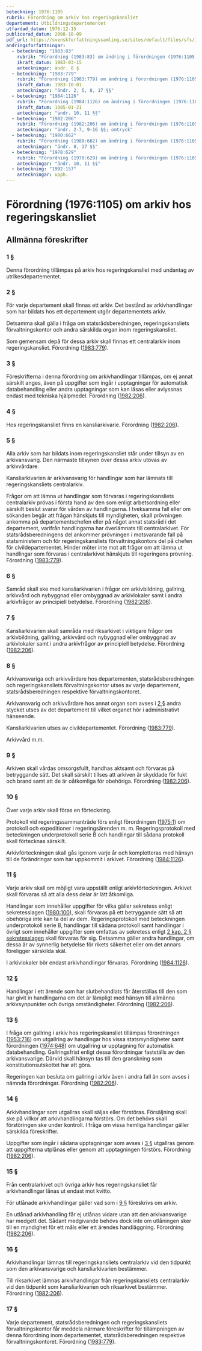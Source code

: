 ```yaml
---
beteckning: 1976:1105
rubrik: Förordning om arkiv hos regeringskansliet
departement: Utbildningsdepartementet
utfardad_datum: 1976-12-15
publicerad_datum: 2008-10-09
pdf_url: https://svenskforfattningssamling.se/sites/default/files/sfs/1976-12/SFS1976-1105.pdf
andringsforfattningar:
  - beteckning: "1983:83"
    rubrik: "Förordning (1983:83) om ändring i förordningen (1976:1105) om arkiv hos regeringskansliet"
    ikraft_datum: 1983-03-15
    anteckningar: ändr. 8 §
  - beteckning: "1983:779"
    rubrik: "Förordning (1983:779) om ändring i förordningen (1976:1105) om arkiv hos regeringskansliet"
    ikraft_datum: 1983-10-01
    anteckningar: "ändr. 2, 5, 8, 17 §§"
  - beteckning: "1984:1126"
    rubrik: "Förordning (1984:1126) om ändring i förordningen (1976:1105) om arkiv hos regeringskansliet"
    ikraft_datum: 1985-01-21
    anteckningar: "ändr. 10, 11 §§"
  - beteckning: "1982:206"
    rubrik: "Förordning (1982:206) om ändring i förordningen (1976:1105) om arkiv hos regeringskansliet"
    anteckningar: "ändr. 2-7, 9-16 §§; omtryck"
  - beteckning: "1980:662"
    rubrik: "Förordning (1980:662) om ändring i förordningen (1976:1105) om arkiv hos regeringskansliet"
    anteckningar: "ändr. 8, 17 §§"
  - beteckning: "1978:629"
    rubrik: "Förordning (1978:629) om ändring i förordningen (1976:1105) om arkiv hos regeringskansliet"
    anteckningar: "ändr. 10, 11 §§"
  - beteckning: "1992:157"
    anteckningar: upph.
---
```


# Förordning (1976:1105) om arkiv hos regeringskansliet

## Allmänna föreskrifter

### 1 §

Denna förordning tillämpas på arkiv hos regeringskansliet med undantag av utrikesdepartementet.

### 2 §

För varje departement skall finnas ett arkiv. Det bestånd av arkivhandlingar som har bildats hos ett departement utgör departementets arkiv.

Detsamma skall gälla i fråga om statsrådsberedningen, regeringskansliets förvaltningskontor och andra särskilda organ inom regeringskansliet.

Som gemensam depå för dessa arkiv skall finnas ett centralarkiv inom regeringskansliet. Förordning ([1983:779](https://selex.se/eli/sfs/1983/779)).

### 3 §

Föreskrifterna i denna förordning om arkivhandlingar tillämpas, om ej annat särskilt anges, även på uppgifter som ingår i upptagningar för automatisk databehandling eller andra upptagningar som kan läsas eller avlyssnas endast med tekniska hjälpmedel. Förordning ([1982:206](https://selex.se/eli/sfs/1982/206)).

### 4 §

Hos regeringskansliet finns en kansliarkivarie. Förordning ([1982:206](https://selex.se/eli/sfs/1982/206)).

### 5 §

Alla arkiv som har bildats inom regeringskansliet står under tillsyn av en arkivansvarig. Den närmaste tillsynen över dessa arkiv utövas av arkivvårdare.

Kansliarkivarien är arkivansvarig för handlingar som har lämnats till regeringskansliets centralarkiv.

Frågor om att lämna ut handlingar som förvaras i regeringskansliets centralarkiv prövas i första hand av den som enligt arbetsordning eller särskilt beslut svarar för vården av handlingarna. I tveksamma fall eller om sökanden begär att frågan hänskjuts till myndigheten, skall prövningen ankomma på departementschefen eller på något annat statsråd i det departement, varifrån handlingarna har överlämnats till centralarkivet. För statsrådsberedningens del ankommer prövningen i motsvarande fall på statsministern och för regeringskansliets förvaltningskontors del på chefen för civildepartementet. Hinder möter inte mot att frågor om att lämna ut handlingar som förvaras i centralarkivet hänskjuts till regeringens prövning. Förordning ([1983:779](https://selex.se/eli/sfs/1983/779)).

### 6 §

Samråd skall ske med kansliarkivarien i frågor om arkivbildning, gallring, arkivvård och nybyggnad eller ombyggnad av arkivlokaler samt i andra arkivfrågor av principiell betydelse. Förordning ([1982:206](https://selex.se/eli/sfs/1982/206)).

### 7 §

Kansliarkivarien skall samråda med riksarkivet i viktigare frågor om arkivbildning, gallring, arkivvård och nybyggnad eller ombyggnad av arkivlokaler samt i andra arkivfrågor av principiell betydelse. Förordning ([1982:206](https://selex.se/eli/sfs/1982/206)).

### 8 §

Arkivansvariga och arkivvårdare hos departementen, statsrådsberedningen och regeringskansliets förvaltningskontor utses av varje departement, statsrådsberedningen respektive förvaltningskontoret.

Arkivansvarig och arkivvårdare hos annat organ som avses i [2 §](#2) andra stycket utses av det departement till vilket organet hör i administrativt hänseende.

Kansliarkivarien utses av civildepartementet. Förordning ([1983:779](https://selex.se/eli/sfs/1983/779)).

Arkivvård m.m.

### 9 §

Arkiven skall vårdas omsorgsfullt, handhas aktsamt och förvaras på betryggande sätt. Det skall särskilt tillses att arkiven är skyddade för fukt och brand samt att de är oåtkomliga för obehöriga. Förordning ([1982:206](https://selex.se/eli/sfs/1982/206)).

### 10 §

Över varje arkiv skall föras en förteckning.

Protokoll vid regeringssammanträde förs enligt förordningen ([1975:1](https://selex.se/eli/sfs/1975/1)) om protokoll och expeditioner i regeringsärenden m. m. Regeringsprotokoll med beteckningen underprotokoll serie B och handlingar till sådana protokoll skall förtecknas särskilt.

Arkivförteckningen skall gås igenom varje år och kompletteras med hänsyn till de förändringar som har uppkommit i arkivet. Förordning ([1984:1126](https://selex.se/eli/sfs/1984/1126)).

### 11 §

Varje arkiv skall om möjligt vara uppställt enligt arkivförteckningen. Arkivet skall förvaras så att alla dess delar är lätt åtkomliga.

Handlingar som innehåller uppgifter för vilka gäller sekretess enligt sekretesslagen ([1980:100](https://selex.se/eli/sfs/1980/100)), skall förvaras på ett betryggande sätt så att obehöriga inte kan ta del av dem. Regeringsprotokoll med beteckningen underprotokoll serie B, handlingar till sådana protokoll samt handlingar i övrigt som innehåller uppgifter som omfattas av sekretess enligt [2 kap. 2 § sekretesslagen](https://selex.se/eli/sfs/2009/400#kap2.2) skall förvaras för sig. Detsamma gäller andra handlingar, om dessa är av synnerlig betydelse för rikets säkerhet eller om det annars föreligger särskilda skäl.

I arkivlokaler bör endast arkivhandlingar förvaras. Förordning ([1984:1126](https://selex.se/eli/sfs/1984/1126)).

### 12 §

Handlingar i ett ärende som har slutbehandlats får återställas till den som har givit in handlingarna om det är lämpligt med hänsyn till allmänna arkivsynpunkter och övriga omständigheter. Förordning ([1982:206](https://selex.se/eli/sfs/1982/206)).

### 13 §

I fråga om gallring i arkiv hos regeringskansliet tillämpas förordningen ([1953:716](https://selex.se/eli/sfs/1953/716)) om utgallring av handlingar hos vissa statsmyndigheter samt förordningen ([1974:648](https://selex.se/eli/sfs/1974/648)) om utgallring ur upptagning för automatisk databehandling. Gallringsfrist enligt dessa förordningar fastställs av den arkivansvarige. Därvid skall hänsyn tas till den granskning som konstitutionsutskottet har att göra.

Regeringen kan besluta om gallring i arkiv även i andra fall än som avses i nämnda förordningar. Förordning ([1982:206](https://selex.se/eli/sfs/1982/206)).

### 14 §

Arkivhandlingar som utgallras skall säljas eller förstöras. Försäljning skall ske på villkor att arkivhandlingarna förstörs. Om det behövs skall förstöringen ske under kontroll. I fråga om vissa hemliga handlingar gäller särskilda föreskrifter.

Uppgifter som ingår i sådana upptagningar som avses i [3 §](#3) utgallras genom att uppgifterna utplånas eller genom att upptagningen förstörs. Förordning ([1982:206](https://selex.se/eli/sfs/1982/206)).

### 15 §

Från centralarkivet och övriga arkiv hos regeringskansliet får arkivhandlingar lånas ut endast mot kvitto.

För utlånade arkivhandlingar gäller vad som i [9 §](#9) föreskrivs om arkiv.

En utlånad arkivhandling får ej utlånas vidare utan att den arkivansvarige har medgett det. Sådant medgivande behövs dock inte om utlåningen sker till en myndighet för ett måls eller ett ärendes handläggning. Förordning ([1982:206](https://selex.se/eli/sfs/1982/206)).

### 16 §

Arkivhandlingar lämnas till regeringskansliets centralarkiv vid den tidpunkt som den arkivansvarige och kansliarkivarien bestämmer.

Till riksarkivet lämnas arkivhandlingar från regeringskansliets centralarkiv vid den tidpunkt som kansliarkivarien och riksarkivet bestämmer. Förordning ([1982:206](https://selex.se/eli/sfs/1982/206)).

### 17 §

Varje departement, statsrådsberedningen och regeringskansliets förvaltningskontor får meddela närmare föreskrifter för tillämpningen av denna förordning inom departementet, statsrådsberedningen respektive förvaltningskontoret. Förordning ([1983:779](https://selex.se/eli/sfs/1983/779)).